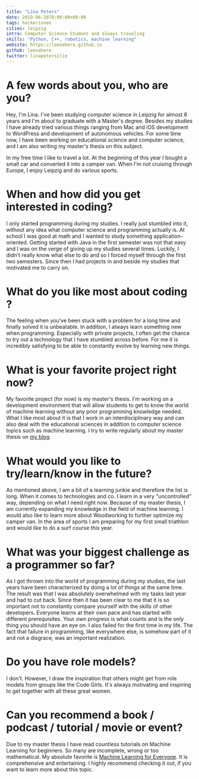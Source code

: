 ```yaml
---
title: "Lina Peters"
date: 2019-06-26T0:00:00+00:00
tags: hackerinnen
cities: leipzig
intro: Computer Science Student and always traveling
skills: "Python, C++, robotics, machine learning"
website: https://leenahere.github.io
github: leenahere
twitter: linapetersilie
---
```


# A few words about you, who are you?

Hey, I'm Lina. I've been studying computer science in Leipzig for almost 6 years and I'm about to graduate with a Master's degree. Besides my studies I have already tried various things ranging from Mac and iOS development to WordPress and development of autonomous vehicles. For some time now, I have been working on educational science and computer science, and I am also writing my master's thesis on this subject.

In my free time I like to travel a lot. At the beginning of this year I bought a small car and converted it into a camper van. When I'm not cruising through Europe, I enjoy Leipzig and do various sports.

# When and how did you get interested in coding?

I only started programming during my studies. I really just stumbled into it, without any idea what computer science and programming actually is. At school I was good at math and I wanted to study something application-oriented. Getting started with Java in the first semester was not that easy and I was on the verge of giving up my studies several times. Luckily, I didn't really know what else to do and so I forced myself through the first two semesters. Since then I had projects in and beside my studies that motivated me to carry on.

# What do you like most about coding ?

The feeling when you've been stuck with a problem for a long time and finally solved it is unbeatable. In addition, I always learn something new when programming. Especially with private projects, I often get the chance to try out a technology that I have stumbled across before. For me it is incredibly satisfying to be able to constantly evolve by learning new things.

# What is your favorite project right now?

My favorite project (for now) is my master's thesis. I'm working on a development environment that will allow students to get to know the world of machine learning without any prior programming knowledge needed. What I like most about it is that I work in an interdisciplinary way and can also deal with the educational sciences in addition to computer science topics such as machine learning. I try to write regularly about my master thesis on [my blog](https://leenahere.github.io/blog/).

# What would you like to try/learn/know in the future?

As mentioned above, I am a bit of a learning junkie and therefore the list is long. When it comes to technologies and co. I learn in a very "uncontrolled" way, depending on what I need right now. Because of my master thesis, I am currently expanding my knowledge in the field of machine learning. I would also like to learn more about Woodworking to further optimize my camper van. In the area of sports I am preparing for my first small triathlon and would like to do a surf course this year.

# What was your biggest challenge as a programmer so far?

As I got thrown into the world of programming during my studies, the last years have been characterized by doing a lot of things at the same time. The result was that I was absolutely overwhelmed with my tasks last year and had to cut back. Since then it has been clear to me that it is so important not to constantly compare yourself with the skills of other developers. Everyone learns at their own pace and has started with different prerequisites. Your own progress is what counts and is the only thing you should have an eye on. I also failed for the first time in my life. The fact that failure in programming, like everywhere else, is somehow part of it and not a disgrace, was an important realization.

# Do you have role models?

I don't. However, I draw the inspiration that others might get from role models from groups like the Code Girls. It's always motivating and inspiring to get together with all these great women.

# Can you recommend a book / podcast / tutorial / movie or event?

Due to my master thesis I have read countless tutorials on Machine Learning for beginners. So many are incomplete, wrong or too mathematical. My absolute favorite is [Machine Learning for Everyone](https://vas3k.com/blog/machine_learning/). It is comprehensive and entertaining. I highly recommend checking it out, if you want to learn more about this topic.
